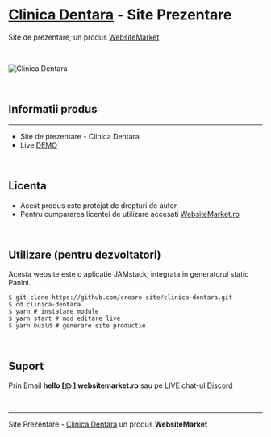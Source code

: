 # [Clinica Dentara](https://site-clinica-dentara.websitemarket.ro/) - Site Prezentare

Site de prezentare, un produs [WebsiteMarket](https://websitemarket.ro)

<br />

![Clinica Dentara](https://raw.githubusercontent.com/creare-site/static/master/produse/site-clinica-dentara.jpg)

<br />

## Informatii produs
---
 - Site de prezentare - Clinica Dentara
 - Live [DEMO](https://site-clinica-dentara.websitemarket.ro)
 
<br />

## Licenta

 - Acest produs este protejat de drepturi de autor
 - Pentru cumpararea licentei de utilizare accesati [WebsiteMarket.ro](https://websitemarket.ro) 

<br />

## Utilizare (pentru dezvoltatori)

Acesta website este o aplicatie JAMstack, integrata in generatorul static Panini. 

```
$ git clone https://github.com/creare-site/clinica-dentara.git
$ cd clinica-dentara
$ yarn # instalare module
$ yarn start # mod editare live
$ yarn build # generare site productie
```

<br />

## Suport

Prin Email **hello [@ ] websitemarket.ro** sau pe LIVE chat-ul [Discord](https://discord.gg/MFRQmAk)

<br />

---
Site Prezentare - [Clinica Dentara](https://site-clinica-dentara.websitemarket.ro/) un produs **WebsiteMarket**

